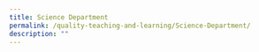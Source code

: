 ```yaml
---
title: Science Department
permalink: /quality-teaching-and-learning/Science-Department/
description: ""
---
```

